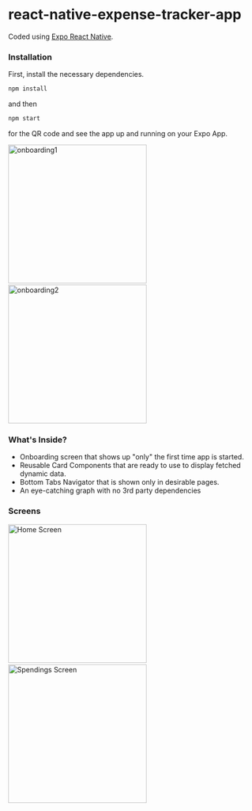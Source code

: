 # react-native-expense-tracker-app

Coded using [Expo React Native](expo.dev). 

### Installation
First, install the necessary dependencies.
```sh
npm install 
```
and then
```sh
npm start 
```
for the QR code and see the app up and running on your Expo App.

<p align="left">
  <img src="https://i.ibb.co/1v539V2/1-1.png" width="280" alt="onboarding1">
 &nbsp;
  <img src="https://i.ibb.co/9ptsNWw/1-2.png" width="280" alt="onboarding2">
</p>

### What's Inside?
  - Onboarding screen that shows up "only" the first time app is started.
  - Reusable Card Components that are ready to use to display fetched dynamic data.
  - Bottom Tabs Navigator that is shown only in desirable pages. 
  - An eye-catching graph with no 3rd party dependencies 


### Screens

<p align="left">
  <img src="https://i.ibb.co/S5VYBCf/2.png" width="280" title="Home Screen">
 &nbsp;
  <img src="https://i.ibb.co/Rv5Bcd9/3.png" width="280" title="Spendings Screen">
</p>
